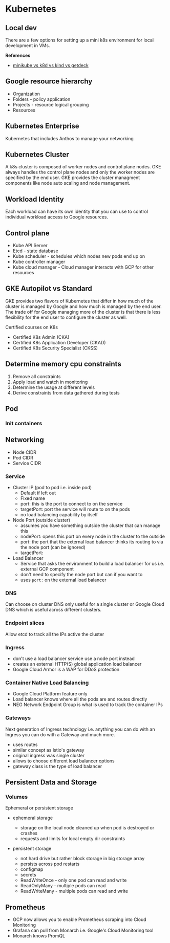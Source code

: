 # Kubernetes

## Local dev
There are a few options for setting up a mini k8s environment for local development in VMs.

**References**
* [minikube vs k8d vs kind vs getdeck](https://www.blueshoe.io/blog/minikube-vs-k3d-vs-kind-vs-getdeck-beiboot/)

## Google resource hierarchy

* Organization
* Folders - policy application
* Projects - resource logical grouping
* Resources

## Kubernetes Enterprise
Kubernetes that includes Anthos to manage your networking

## Kubernetes Cluster
A k8s cluster is composed of worker nodes and control plane nodes. GKE always handles the control 
plane nodes and only the worker nodes are specified by the end user. GKE provides the cluster 
managment components like node auto scaling and node management.

## Workload Identity
Each workload can have its own identity that you can use to control individual workload access to 
Google resources.

## Control plane
* Kube API Server
* Etcd - state database
* Kube scheduler - schedules which nodes new pods end up on
* Kube controller manager
* Kube cloud manager - Cloud manager interacts with GCP for other resources

## GKE Autopilot vs Standard
GKE provides two flavors of Kubernetes that differ in how much of the cluster is managed by Google 
and how much is managed by the end user. The trade off for Google managing more of the cluster is 
that there is less flexibility for the end user to configure the cluster as well.

Certified courses on K8s
* Certified K8s Admin (CKA)
* Certified K8s Application Developer (CKAD)
* Certified K8s Security Specialist (CKSS)

## Determine memory cpu constraints
1. Remove all constraints
2. Apply load and watch in monitoring
3. Determine the usage at different levels
4. Derive constraints from data gathered during tests

## Pod
### Init containers

## Networking
* Node CIDR
* Pod CIDR
* Service CIDR

### Service
* Cluster IP (pod to pod i.e. inside pod)
  * Default if left out
  * Fixed name
  * port: this is the port to connect to on the service
  * targetPort: port the service will route to on the pods
  * no load balancing capability by itself
* Node Port (outside cluster)
  * assumes you have something outside the cluster that can manage this
  * nodePort: opens this port on every node in the cluster to the outside
  * port: the port that the external load balancer thinks its routing to via the node port (can be ignored)
  * targetPort: 
* Load Balancer 
  * Service that asks the environment to build a load balancer for us i.e. external GCP component
  * don't need to specify the node port but can if you want to
  * uses `port:` on the external load balancer

### DNS
Can choose on cluster DNS only useful for a single cluster or Google Cloud DNS which is useful across 
different clusters.

### Endpoint slices
Allow etcd to track all the IPs active the cluster

### Ingress
* don't use a load balancer service use a node port instead
* creates an external HTTP(S) global application load balancer
* Google Cloud Armor is a WAP for DDoS protection

### Container Native Load Balancing
* Google Cloud Platform feature only
* Load balancer knows where all the pods are and routes directly
* NEG Network Endpoint Group is what is used to track the container IPs

### Gateways
Next generation of Ingress technology i.e. anything you can do with an Ingress you can do with a 
Gateway and much more.

* uses routes
* similar concept as Istio's gateway
* original ingress was single cluster
* allows to choose different load balancer options
* gateway class is the type of load balancer

## Persistent Data and Storage

### Volumes
Ephemeral or persistent storage

* ephemeral storage
  * storage on the local node cleaned up when pod is destroyed or crashes
  * requests and limits for local empty dir constraints

* persistent storage
  * not hard drive but rather block storage in big storage array
  * persists across pod restarts
  * configmap
  * secrets
  * ReadWriteOnce - only one pod can read and write
  * ReadOnlyMany - multiple pods can read
  * ReadWriteMany - multiple pods can read and write

## Prometheus
* GCP now allows you to enable Prometheus scraping into Cloud Monitoring
* Grafana can pull from Monarch i.e. Google's Cloud Monitoring tool
* Monarch knows PromQL

<!-- 
vim: ts=2:sw=2:sts=2
-->
